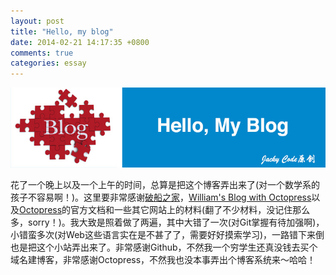 ```yaml
---
layout: post
title: "Hello, my blog"
date: 2014-02-21 14:17:35 +0800
comments: true
categories: essay
---
```


![aritical 1](/images/artical/artical1.jpg)

<!-- more -->

花了一个晚上以及一个上午的时间，总算是把这个博客弄出来了(对一个数学系的孩子不容易啊！)。这里要非常感谢[破船之家](http://beyondvincent.com/)，[William's Blog with Octopress](http://williamherry.com/)以及[Octopress](http://octopress.org/)的官方文档和一些其它网站上的材料(翻了不少材料，没记住那么多，sorry！)。我大致是照着做了两遍，其中大错了一次(对Git掌握有待加强啊)，小错蛮多次(对Web这些语言实在是不甚了了，需要好好摸索学习)，一路错下来倒也是把这个小站弄出来了。非常感谢Github，不然我一个穷学生还真没钱去买个域名建博客，非常感谢Octopress，不然我也没本事弄出个博客系统来～哈哈！